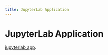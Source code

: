 ```yaml
---
title: JupyterLab Application
---
```


# JupyterLab Application

[jupyterlab_app](https://github.com/jupyterlab/jupyterlab_app).
